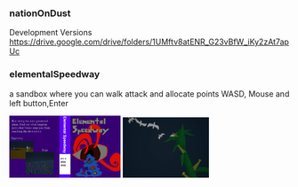 ### nationOnDust

Development Versions https://drive.google.com/drive/folders/1UMftv8atENR_G23vBfW_iKy2zAt7apUc

### elementalSpeedway

a sandbox where you can walk attack and allocate points
WASD, Mouse and left button,Enter

<p>
  <img src="images/es1.png" alt="Example 1" width="200"/>
  <img src="images/es2.png" alt="Example 2" width="155"/>
</p>

